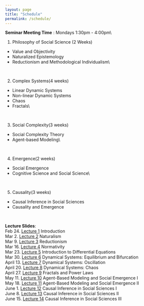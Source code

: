 ```yaml
---
layout: page
title: "Schedule"
permalink: /schedule/
---
```


**Seminar Meeting Time** : Mondays 1:30pm - 4:00pm\\
<br>

1. Philosophy of Social Science (2 Weeks)
  * Value and Objectivity
  * Naturalized Epistemology 
  * Reductionism and Methodological Individualism\\
<br>

2. Complex Systems(4 weeks)
  *  Linear Dynamic Systems
  *  Non-linear Dynamic Systems
  *  Chaos
  *  Fractals\\
<br>

3. Social Complexity(3 weeks)
  *  Social Complexity Theory
  *  Agent-based Modeling\\
<br>

4. Emergence(2 weeks)
  * Social Emergence
  * Cognitive Science and Social Science\\
<br>

5. Causality(3 weeks)
  *  Causal Inference in Social Sciences
  *  Causality and Emergence
<br>

**Lecture Slides**:
<br>
Feb 24. [Lecture 1](/assets/week1_cbss.pdf) Introduction
<br>
Mar 2. [Lecture 2](/assets/naturalism.pdf) Naturalism
<br>
Mar 9. [Lecture 3](/assets/reductionism.pdf) Reductionism
<br>
Mar 16. [Lecture 4](/assets/norm.pdf) Normativity
<br>
Mar 23. [Lecture 5](/assets/DE_intro.pdf) Introduction to Differential Equations
<br>
Mar 30. [Lecture 6](/assets/bifurcation.pdf) Dynamical Systems: Equilibrium and Bifurcation
<br>
April 13. [Lecture 7](/assets/oscillation.pdf) Dynamical Systems: Oscillation
<br>
April 20. [Lecture 8](/assets/chaos.pdf) Dynamical Systems: Chaos
<br>
April 27. [Lecture 9](/assets/fractals.pdf) Fractals and Power Laws
<br>
May 11. [Lecture 10](/assets/ABM1.pdf) Agent-Based Modeling and Social Emergence I
<br>
May 18. [Lecture 11](/assets/ABM2.pdf) Agent-Based Modeling and Social Emergence II
<br>
June 1. [Lecture 12](/assets/causation1.pdf) Causal Inference in Social Sciences I
<br>
June 8. [Lecture 13](/assets/causationII.pdf) Causal Inference in Social Sciences II
<br>
June 15. [Lecture 14](/assets/causationII.pdf) Causal Inference in Social Sciences III